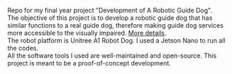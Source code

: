 Repo for my final year project "Development of A Robotic Guide Dog".\
The objective of this project is to develop a robotic guide dog that has similar functions to a real guide dog, therefore making guide dog services more accessible to the visually impaired. [More details](https://centilinda.github.io/portfolio/fyp.html).\
The robot platform is Unitree A1 Robot Dog. I used a Jetson Nano to run all the codes.\
All the software tools I used are well-maintained and open-source. This project is meant to be a proof-of-concept development.